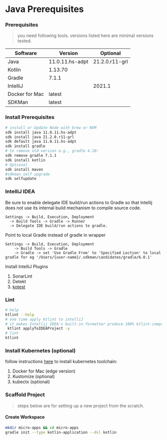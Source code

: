 # Java Prerequisites
 
### Prerequisites

> you need following tools. versions listed here are minimal versions tested.

| Software                      | Version         | Optional         |  
|-------------------------------|-----------------|------------------| 
| Java                          | 11.0.11.hs-adpt | 21.2.0.r11-grl   | 
| Kotlin                        | 1.13.70         |                  | 
| Gradle                        | 7.1.1           |                  |
| IntelliJ                      |                 | 2021.1           |
| Docker for Mac                | latest          |                  |
| SDKMan                        | latest          |                  |


### Install Prerequisites

```bash
# install or Update Node with brew or NVM
sdk install java 11.0.11.hs-adpt
sdk install java 21.2.0.r11-grl
sdk default java 11.0.11.hs-adpt
sdk install gradle
# to remove old version e.g., gradle 4.10:
sdk remove gradle 7.1.1
sdk install kotlin 
# Optional
sdk install maven
#sdkman self upgrade
sdk selfupdate
```

### IntelliJ IDEA

Be sure to enable delegate IDE build/run actions to Gradle so that Intellij does not use its internal build mechanism to
compile source code.

```
Settings -> Build, Execution, Deployment
  -> Build Tools -> Gradle -> Runner
  -> Delegate IDE build/run actions to gradle.
```

Point to local Gradle instead of gradle in wrapper

```
Settings -> Build, Execution, Deployment
    -> Build Tools -> Gradle
    -> Gradle -> set 'Use Gradle From' to 'Specified Loction' to local gradle for eg '/Users/{user-name}/.sdkman/candidates/gradle/6.0.1' 
```

Install IntelliJ Plugins

1. SonarLint
2. Detekt
3. [kotest](https://plugins.jetbrains.com/plugin/14080-kotest)

### Lint

```bash
# help
ktlint --help
# one time apply ktlint to intelliJ
# it makes Intellij IDEA's built-in formatter produce 100% ktlint-compatible code.
 ktlint applyToIDEAProject -y
# lint
ktlint
```

### Install Kubernetes (optional)

follow instructions [here](https://gist.github.com/xmlking/62ab53753c0f0f5247d0e174b31dab21) to install kubernetes
toolchain:

1. Docker for Mac (edge version)
2. Kustomize (optional)
3. kubectx (optional)

### Scaffold Project

> steps below are for setting up a new project from the scratch.

#### Create Workspace

```bash
mkdir micro-apps && cd micro-apps
gradle init --type kotlin-application --dsl kotlin
```

